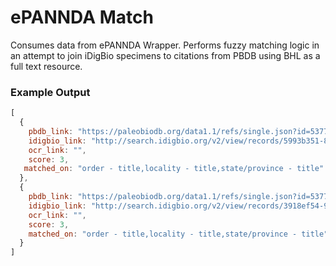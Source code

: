 # ePANNDA Match
Consumes data from ePANNDA Wrapper. Performs fuzzy matching logic in an attempt to join iDigBio specimens to citations from PBDB using BHL as a full text resource.

### Example Output
```javascript
[
  {
    pbdb_link: "https://paleobiodb.org/data1.1/refs/single.json?id=53771&show=both",
    idigbio_link: "http://search.idigbio.org/v2/view/records/5993b351-8e1a-42be-9b68-5e1b5a3ef4ae",
    ocr_link: "",
    score: 3,
   matched_on: "order - title,locality - title,state/province - title"
  },
  {
    pbdb_link: "https://paleobiodb.org/data1.1/refs/single.json?id=53771&show=both",
    idigbio_link: "http://search.idigbio.org/v2/view/records/3918ef54-90a3-4add-a826-9376b631d50a",
    ocr_link: "",
    score: 3,
    matched_on: "order - title,locality - title,state/province - title"
  }
]
```
